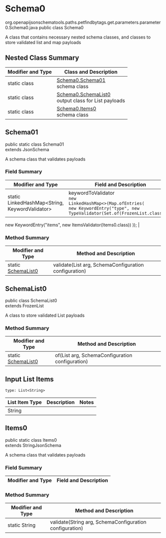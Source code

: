 # Schema0
org.openapijsonschematools.paths.petfindbytags.get.parameters.parameter0.Schema0.java
public class Schema0

A class that contains necessary nested schema classes, and classes to store validated list and map payloads

## Nested Class Summary
| Modifier and Type | Class and Description |
| ----------------- | ---------------------- |
| static class | [Schema0.Schema01](#schema01)<br> schema class |
| static class | [Schema0.SchemaList0](#schemalist0)<br> output class for List payloads |
| static class | [Schema0.Items0](#items0)<br> schema class |

## Schema01
public static class Schema01<br>
extends JsonSchema

A schema class that validates payloads
### Field Summary
| Modifier and Type | Field and Description |
| ----------------- | ---------------------- |
| static LinkedHashMap<String, KeywordValidator> | keywordToValidator<br/><code>new LinkedHashMap<>(Map.ofEntries(<br/>new KeywordEntry("type", new TypeValidator(Set.of(FrozenList.class))),
new KeywordEntry("items", new ItemsValidator(Items0.class))
));</code> |

### Method Summary
| Modifier and Type | Method and Description |
| ----------------- | ---------------------- |
| static [SchemaList0](#schemalist0) | validate(List<String> arg, SchemaConfiguration configuration) |

## SchemaList0
public class SchemaList0<br>
extends FrozenList<String>

A class to store validated List payloads

### Method Summary
| Modifier and Type | Method and Description |
| ----------------- | ---------------------- |
| static [SchemaList0](#schemalist0) | of(List<String> arg, SchemaConfiguration configuration) |

## Input List Items
```
type: List<String>
```
List Item Type | Description | Notes
-------------------- | ------------- | -------------
String |  |

## Items0
public static class Items0<br>
extends StringJsonSchema

A schema class that validates payloads
### Field Summary
| Modifier and Type | Field and Description |
| ----------------- | ---------------------- |

### Method Summary
| Modifier and Type | Method and Description |
| ----------------- | ---------------------- |
| static String | validate(String arg, SchemaConfiguration configuration) |
